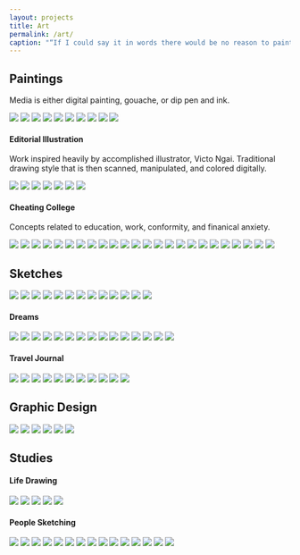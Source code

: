 ```yaml
---
layout: projects
title: Art
permalink: /art/
caption: "“If I could say it in words there would be no reason to paint.” - Edward Hopper"
---
```


## Paintings

Media is either digital painting, gouache, or dip pen and ink.

<div class="gridzy" data-gridzy-spaceBetween="9" data-gridzy-desiredHeight="300">
    <img src="../assets/img/art/paintings/2021_01-18-ColorStudy4_StaticElec2.PNG" caption="Static electricity, digital painting">
    <img src="../assets/img/art/paintings/2021_01-23-Jennifer.png" caption="Jennifer, digital painting">
    <img src="../assets/img/art/paintings/2023_11-melody.jpg" caption="Melody, goauche">
    <img src="../assets/img/art/paintings/2023_11-the_veil.jpg" caption="The Veil, described <a href='{{site.url}}/blog/2024/01/art/#veil'>here</a> | ink and goauche">
    <img src="../assets/img/art/paintings/2023_11-rebirth.jpg" caption="Rebirth, goauche">
    <img src="../assets/img/art/paintings/2023_08-11_goose-viper.jpg" caption="Genesee Riverway Trail, digital painting">
    <img src="../assets/img/art/paintings/2021_01-18-ColorStudy2.PNG" caption="color study, digital painting">
    <img src="../assets/img/art/paintings/2021_01-18-ColorStudy3.PNG" caption="color study 2, digitial painting">
    <img src="../assets/img/art/paintings/2023_05-30-portrait.png" caption="color and portrait study, digital painting">
    <img src="../assets/img/art/paintings/2021_05_31_portraits.png" caption="color and portrait studies, digital painting">
</div>

<p></p>

#### Editorial Illustration

Work inspired heavily by accomplished illustrator, Victo Ngai. Traditional drawing style that is then scanned, manipulated, and colored digitally.

<div class="gridzy" data-gridzy-spaceBetween="9" data-gridzy-desiredHeight="300">
    <img src="../assets/img/art/editorial illustration/alligators.jpeg" caption="Clout, ink + digital color">
    <img src="../assets/img/art/editorial illustration/BigBen.jpeg" caption="Heatwave, described <a href='{{site.url}}/blog/2024/01/art/'>here</a> | ink + digital color">
    <img src="../assets/img/art/editorial illustration/birdcage.jpg" caption="Cage, ink + digital color">
    <img src="../assets/img/art/editorial illustration/cashiering.jpg" caption="Cashiering, ink + digital color">
    <img src="../assets/img/art/editorial illustration/education.png" caption="Learning, described <a href='{{site.url}}/blog/2024/01/art/'>here</a> | ink + digital color">
    <img src="../assets/img/art/editorial illustration/flyer.jpg" caption="flyer, ink + digital color">
    <img src="../assets/img/art/editorial illustration/labyrinth.jpg" caption="Labryrinth, ink + digital color">
</div>

<p></p>

#### Cheating College

Concepts related to education, work, conformity, and finanical anxiety.

<div class="gridzy" data-gridzy-spaceBetween="9" data-gridzy-desiredHeight="250">
    <img src="../assets/img/art/cc/20230603_172113_fix.jpg" caption="Described <a href='{{site.url}}/blog/2024/01/art/'>here</a> | ink">
    <img src="../assets/img/art/cc/paper-journey.jpg" caption="Paper Journey, described <a href='{{site.url}}/blog/2024/01/art/'>here</a> | digital">
    <img src="../assets/img/art/cc/college-flowchart.png">
    <img src="../assets/img/art/cc/conformity-cubicle.png">
    <img src="../assets/img/art/cc/conformity-man.png">
    <img src="../assets/img/art/cc/20230603_165519_fix.jpg">
    <img src="../assets/img/art/cc/degree.png">
    <img src="../assets/img/art/cc/flow.png">
    <img src="../assets/img/art/cc/giant-dollar.png">
    <img src="../assets/img/art/cc/hurdle.png" caption="Hurdle race, ink + digital color">
    <img src="../assets/img/art/cc/key-explore-reflect.png">
    <img src="../assets/img/art/cc/keys-illo.jpg" caption="Potential, ink + digital color">
    <img src="../assets/img/art/cc/keys.jpg">
    <img src="../assets/img/art/cc/money sense.png">
    <img src="../assets/img/art/cc/money.png">
    <img src="../assets/img/art/cc/target.jpg">
    <img src="../assets/img/art/cc/textbook-illo.png">
    <img src="../assets/img/art/cc/comic 4 panel/debt-free.png">
    <img src="../assets/img/art/cc/comic 4 panel/graduate.jpg">
    <img src="../assets/img/art/cc/comic 4 panel/kitty.jpg">
    <img src="../assets/img/art/cc/comic 4 panel/quarter-life crisis.jpg">
    <img src="../assets/img/art/cc/comic 4 panel/quitting.jpg">
    <img src="../assets/img/art/cc/comic 4 panel/surgery.png">
    <img src="../assets/img/art/cc/comic 4 panel/macys.jpg">
</div>

<p></p>

## Sketches

<div class="gridzy" data-gridzy-spaceBetween="9" data-gridzy-desiredHeight="250">
    <img src="../assets/img/art/post-it doodles/pangolin.jpg">
    <img src="../assets/img/art/post-it doodles/skeleton.jpg">
    <img src="../assets/img/art/post-it doodles/cat_narwhal.jpg">
    <img src="../assets/img/art/sketches/fox transformation.jpeg">
    <img src="../assets/img/art/sketches/social media.jpg">
    <img src="../assets/img/art/sketches/brandon-bear.jpg" caption="Enlighted Bear, digital">
    <img src="../assets/img/art/sketches/dishes.jpg">
    <img src="../assets/img/art/sketches/raven-lunatic-recipes.jpg", caption="Raven Lunatic Recipes, digital">
    <img src="../assets/img/art/sketches/shamanic journey.jpg">
    <img src="../assets/img/art/sketches/squid-octopus-love.jpg" caption="Described <a href='{{site.url}}/blog/2017/12/art-fundamentals/'>here</a> | ink and watercolor">
    <img src="../assets/img/art/sketches/teaching.jpg">
    <img src="../assets/img/art/sketches/20230603_212913_fix.jpg">
    <img src="../assets/img/art/sketches/20230603_214755_fix.jpg">
</div>

<p></p>

#### Dreams

<div class="gridzy" data-gridzy-spaceBetween="9" data-gridzy-desiredHeight="250">
    <img src="../assets/img/art/dream/37019_4849274757961_1411328728_n.jpg" caption="Described <a href='{{site.url}}/blog/2024/01/art/'>here</a> | graphite manipulated digitally">
    <img src="../assets/img/art/dream/62631_4849273437928_730303852_n.jpg">
    <img src="../assets/img/art/dream/263038_4849271797887_911940506_n.jpg" caption="Described <a href='{{site.url}}/blog/2024/01/art/'>here</a> | graphite manipulated digitally">
    <img src="../assets/img/art/dream/560230_4769987375826_1284179796_n.jpg">
    <img src="../assets/img/art/dream/935159_4860286153239_1570743594_n.jpg">
    <img src="../assets/img/art/dream/20230603_161537_fix.jpg">
    <img src="../assets/img/art/dream/20230603_161624_fix.jpg" caption="Described <a href='{{site.url}}/blog/2024/01/art/'>here</a> | ink">
    <img src="../assets/img/art/dream/20230603_161821_fix.jpg">
    <img src="../assets/img/art/dream/20230603_161949_fix.jpg">
    <img src="../assets/img/art/dream/20230603_163845_fix.jpg">
    <img src="../assets/img/art/dream/alligator-nightmares1.jpg" caption="Described <a href='{{site.url}}/blog/2017/12/art-fundamentals/'>here</a> | digital">
    <img src="../assets/img/art/dream/alligator-nightmares2.jpg" caption="Described <a href='{{site.url}}/blog/2017/12/art-fundamentals/'>here</a> | digital">
    <img src="../assets/img/art/dream/darkness.jpg">
    <img src="../assets/img/art/dream/dunce.jpg">
    <img src="../assets/img/art/dream/falling.jpg">
</div>

<p></p>

#### Travel Journal

<div class="gridzy" data-gridzy-spaceBetween="9" data-gridzy-desiredHeight="250">
    <img src="../assets/img/art/travel journal/20230603_213130.jpg">
    <img src="../assets/img/art/travel journal/downtown-melbourne.jpg" caption="Described <a href='{{site.url}}/blog/2017/12/art-fundamentals/'>here</a> | ink">
    <img src="../assets/img/art/travel journal/downtown-melbourne2.jpg" caption="Described <a href='{{site.url}}/blog/2017/12/art-fundamentals/'>here</a> | ink">
    <img src="../assets/img/art/travel journal/key west.jpg">
    <img src="../assets/img/art/travel journal/key west2.jpg">
    <img src="../assets/img/art/travel journal/mt rushmore.jpg" caption="Described <a href='{{site.url}}/blog/2017/12/art-fundamentals/'>here</a> | ink">
    <img src="../assets/img/art/travel journal/pacific-NW-falls.jpg" caption="Described <a href='{{site.url}}/blog/2017/12/art-fundamentals/'>here</a> | ink">
    <img src="../assets/img/art/travel journal/pacific-NW-roadtrip.jpg" caption="Described <a href='{{site.url}}/blog/2017/12/art-fundamentals/'>here</a> | ink">
    <img src="../assets/img/art/travel journal/pacific-NW-roadtrip2.jpg" caption="Described <a href='{{site.url}}/blog/2017/12/art-fundamentals/'>here</a> | ink">
    <img src="../assets/img/art/travel journal/thai-temple.jpg" caption="Thai Temple, ink, marker and watercolor">
    <img src="../assets/img/art/travel journal/trephub.jpg">
</div>

<p></p>

## Graphic Design

<div class="gridzy" data-gridzy-spaceBetween="9" data-gridzy-desiredHeight="250">
    <img src="../assets/img/art/graphic design/AKEA-icon-dead.png" caption="Red tide research project. More info <a href='{{site.url}}/blog/2020/01/first-semester/#AKEA'>here</a> | digital">
    <img src="../assets/img/art/graphic design/AKEA-icon-swimming.png" caption="Red tide research project. More info <a href='{{site.url}}/blog/2020/01/first-semester/#AKEA'>here</a> | digital">
    <img src="../assets/img/art/graphic design/AKEA-presentation.PNG" caption="Red tide research project. More info <a href='{{site.url}}/blog/2020/01/first-semester/#AKEA'>here</a> | digital">
    <img src="../assets/img/art/graphic design/cinco-de-mayo_color-balance.jpeg" caption="Cinco de Mayo shirt design, digital">
    <img src="../assets/img/art/graphic design/creative-process.jpg" caption="The 4 Phases of Developing Your Creative Voice, described <a href='{{site.url}}/blog/2017/12/art-fundamentals/'>here</a> | digital">
    <img src="../assets/img/art/graphic design/cura oceanus.jpeg" caption="Cura Oceanus shirt design, digital">
</div>

<p></p>

## Studies

#### Life Drawing

<div class="gridzy" data-gridzy-spaceBetween="9" data-gridzy-desiredHeight="200">
    <img src="../assets/img/art/lifedrawing/gymnast.jpg" caption="gymnast, described <a href='{{site.url}}/blog/2017/05/figure-drawing-challenges-part-3/'>here</a> | china marker">
    <img src="../assets/img/art/lifedrawing/gymnast2.jpg" caption="gymnast, described <a href='{{site.url}}/blog/2017/05/figure-drawing-embracing-intuition/'>here</a> | china marker">
    <img src="../assets/img/art/lifedrawing/Jordan-quick.jpg" caption="Jordan, described <a href='{{site.url}}/blog/2017/05/figure-drawing-embracing-intuition/'>here</a> | china marker">
    <img src="../assets/img/art/lifedrawing/Jordan.jpg" caption="Jordan, described <a href='{{site.url}}/blog/2017/05/figure-drawing-challenges-part-5/'>here</a> | china marker">
    <img src="../assets/img/art/lifedrawing/regal.jpg" caption="Jordan, described <a href='{{site.url}}/blog/2017/05/figure-drawing-challenges-part-5/'>here</a> | china marker">
</div>

<p></p>

#### People Sketching

<div class="gridzy" data-gridzy-spaceBetween="9" data-gridzy-desiredHeight="200">
    <img src="../assets/img/art/people sketching/mall-foodcourt.jpg" caption="Described <a href='{{site.url}}/blog/2017/05/productive-partners/'>here</a> | ink">
    <img src="../assets/img/art/people sketching/mall.jpg" caption="Described <a href='{{site.url}}/blog/2017/01/mindset-shifts/'>here</a> | ink">
    <img src="../assets/img/art/people sketching/mall2.jpg">
    <img src="../assets/img/art/people sketching/mall3.jpg">
    <img src="../assets/img/art/people sketching/mall4.jpg">
    <img src="../assets/img/art/people sketching/mall5.jpg">
    <img src="../assets/img/art/people sketching/mall8.jpg">
    <img src="../assets/img/art/people sketching/panera.jpg" caption="Described <a href='{{site.url}}/blog/2017/05/productive-partners/'>here</a> | ink">
    <img src="../assets/img/art/people sketching/panera2.jpg">
    <img src="../assets/img/art/people sketching/panera3.jpg">
    <img src="../assets/img/art/people sketching/panera4.jpg">
    <img src="../assets/img/art/people sketching/panera5.jpg">
    <img src="../assets/img/art/people sketching/wallmart3.jpg">
    <img src="../assets/img/art/people sketching/walmart.jpg">
    <img src="../assets/img/art/people sketching/walmart2.jpg">
</div>